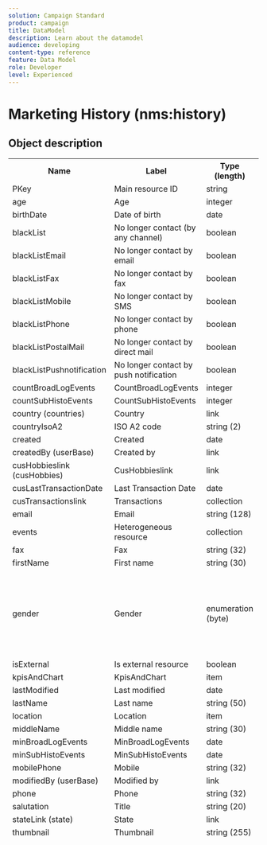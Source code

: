 ```yaml
---
solution: Campaign Standard
product: campaign
title: DataModel
description: Learn about the datamodel
audience: developing
content-type: reference
feature: Data Model
role: Developer
level: Experienced
---
```


# Marketing History (nms:history)

## Object description

<table>
               <tr>
                  <th>Name</th>
                  <th>Label</th>
                  <th>Type (length)</th>
                  <th>Enumeration values</th>
               </tr>
               <tr>
                  <td>PKey</td>
                  <td>Main resource ID</td>
                  <td>string </td>
                  <td> </td>
               </tr>
               <tr>
                  <td>age</td>
                  <td>Age</td>
                  <td>integer </td>
                  <td> </td>
               </tr>
               <tr>
                  <td>birthDate</td>
                  <td>Date of birth</td>
                  <td>date </td>
                  <td> </td>
               </tr>
               <tr>
                  <td>blackList</td>
                  <td>No longer contact (by any channel)</td>
                  <td>boolean </td>
                  <td> </td>
               </tr>
               <tr>
                  <td>blackListEmail</td>
                  <td>No longer contact by email</td>
                  <td>boolean </td>
                  <td> </td>
               </tr>
               <tr>
                  <td>blackListFax</td>
                  <td>No longer contact by fax</td>
                  <td>boolean </td>
                  <td> </td>
               </tr>
               <tr>
                  <td>blackListMobile</td>
                  <td>No longer contact by SMS</td>
                  <td>boolean </td>
                  <td> </td>
               </tr>
               <tr>
                  <td>blackListPhone</td>
                  <td>No longer contact by phone</td>
                  <td>boolean </td>
                  <td> </td>
               </tr>
               <tr>
                  <td>blackListPostalMail</td>
                  <td>No longer contact by direct mail</td>
                  <td>boolean </td>
                  <td> </td>
               </tr>
               <tr>
                  <td>blackListPushnotification</td>
                  <td>No longer contact by push notification</td>
                  <td>boolean </td>
                  <td> </td>
               </tr>
               <tr>
                  <td>countBroadLogEvents</td>
                  <td>CountBroadLogEvents</td>
                  <td>integer </td>
                  <td> </td>
               </tr>
               <tr>
                  <td>countSubHistoEvents</td>
                  <td>CountSubHistoEvents</td>
                  <td>integer </td>
                  <td> </td>
               </tr>
               <tr>
                  <td>country (countries)</td>
                  <td>Country</td>
                  <td>link </td>
                  <td> </td>
               </tr>
               <tr>
                  <td>countryIsoA2</td>
                  <td>ISO A2 code</td>
                  <td>string (2)</td>
                  <td> </td>
               </tr>
               <tr>
                  <td>created</td>
                  <td>Created</td>
                  <td>date </td>
                  <td> </td>
               </tr>
               <tr>
                  <td>createdBy (userBase)</td>
                  <td>Created by</td>
                  <td>link </td>
                  <td> </td>
               </tr>
               <tr>
                  <td>cusHobbieslink (cusHobbies)</td>
                  <td>CusHobbieslink</td>
                  <td>link </td>
                  <td> </td>
               </tr>
               <tr>
                  <td>cusLastTransactionDate</td>
                  <td>Last Transaction Date</td>
                  <td>date </td>
                  <td> </td>
               </tr>
               <tr>
                  <td>cusTransactionslink</td>
                  <td>Transactions</td>
                  <td>collection </td>
                  <td> </td>
               </tr>
               <tr>
                  <td>email</td>
                  <td>Email</td>
                  <td>string (128)</td>
                  <td> </td>
               </tr>
               <tr>
                  <td>events</td>
                  <td>Heterogeneous resource</td>
                  <td>collection </td>
                  <td> </td>
               </tr>
               <tr>
                  <td>fax</td>
                  <td>Fax</td>
                  <td>string (32)</td>
                  <td> </td>
               </tr>
               <tr>
                  <td>firstName</td>
                  <td>First name</td>
                  <td>string (30)</td>
                  <td> </td>
               </tr>
               <tr>
                  <td>gender</td>
                  <td>Gender</td>
                  <td>enumeration (byte) </td>
                  <td>
                     <ul>
                        <li>Unspecified - unknown - 0</li>
                        <li>Male - male - 1</li>
                        <li>Female - female - 2</li>
                        <li>INVALID VALUE - __Invalid_value__ - __Invalid_value__</li>
                     </ul>
                  </td>
               </tr>
               <tr>
                  <td>isExternal</td>
                  <td>Is external resource</td>
                  <td>boolean </td>
                  <td> </td>
               </tr>
               <tr>
                  <td>kpisAndChart</td>
                  <td>KpisAndChart</td>
                  <td>item </td>
                  <td> </td>
               </tr>
               <tr>
                  <td>lastModified</td>
                  <td>Last modified</td>
                  <td>date </td>
                  <td> </td>
               </tr>
               <tr>
                  <td>lastName</td>
                  <td>Last name</td>
                  <td>string (50)</td>
                  <td> </td>
               </tr>
               <tr>
                  <td>location</td>
                  <td>Location</td>
                  <td>item </td>
                  <td> </td>
               </tr>
               <tr>
                  <td>middleName</td>
                  <td>Middle name</td>
                  <td>string (30)</td>
                  <td> </td>
               </tr>
               <tr>
                  <td>minBroadLogEvents</td>
                  <td>MinBroadLogEvents</td>
                  <td>date </td>
                  <td> </td>
               </tr>
               <tr>
                  <td>minSubHistoEvents</td>
                  <td>MinSubHistoEvents</td>
                  <td>date </td>
                  <td> </td>
               </tr>
               <tr>
                  <td>mobilePhone</td>
                  <td>Mobile</td>
                  <td>string (32)</td>
                  <td> </td>
               </tr>
               <tr>
                  <td>modifiedBy (userBase)</td>
                  <td>Modified by</td>
                  <td>link </td>
                  <td> </td>
               </tr>
               <tr>
                  <td>phone</td>
                  <td>Phone</td>
                  <td>string (32)</td>
                  <td> </td>
               </tr>
               <tr>
                  <td>salutation</td>
                  <td>Title</td>
                  <td>string (20)</td>
                  <td> </td>
               </tr>
               <tr>
                  <td>stateLink (state)</td>
                  <td>State</td>
                  <td>link </td>
                  <td> </td>
               </tr>
               <tr>
                  <td>thumbnail</td>
                  <td>Thumbnail</td>
                  <td>string (255)</td>
                  <td> </td>
               </tr>
               <tr>
                  <td>timeZone</td>
                  <td>Time zone</td>
                  <td>enumeration (string) (64)</td>
                  <td>
                     <ul>
                        <li>(GMT-02:00) Central-Atlantic - Atlantic_South_Georgia - Atlantic/South_Georgia</li>
                        <li>(GMT+02:00) Amman - Asia_Amman - Asia/Amman</li>
                        <li>(GMT-03:00) Brasi - America_Sao_Paulo - America/Sao_Paulo</li>
                        <li>(GMT+06:00) Astana, Dhaka - Asia_Dhaka - Asia/Dhaka</li>
                        <li>(GMT+06:00) Novossibirsk - Asia_Novosibirsk - Asia/Novosibirsk</li>
                        <li>(GMT+02:00) Windhoek - Africa_Windhoek - Africa/Windhoek</li>
                        <li>(GMT+04:00) Caucasus, Erevan - Asia_Yerevan - Asia/Yerevan</li>
                        <li>(GMT-04:00) Manaus - America_Manaus - America/Manaus</li>
                        <li>(GMT+03:30) Teheran - Asia_Tehran - Asia/Tehran</li>
                        <li>(GMT+12:00) Auckland, Wellington - Pacific_Auckland - Pacific/Auckland</li>
                        <li>(GMT+02:00) Jerusalem - Asia_Jerusalem - Asia/Jerusalem</li>
                        <li>(GMT+03:00) Moscow, St. Petersburg, Volgograd - Europe_Moscow - Europe/Moscow</li>
                        <li>(GMT+09:30) Adelaïde - Australia_Adelaide - Australia/Adelaide</li>
                        <li>(GMT+10:00) Canberra, Melbourne, Sydney - Australia_Canberra - Australia/Canberra</li>
                        <li>(GMT+08:00) Perth - Australia_Perth - Australia/Perth</li>
                        <li>(GMT+09:00) Yakoutsk - Asia_Yakutsk - Asia/Yakutsk</li>
                        <li>(GMT-10:00) Hawai - Pacific_Honolulu - Pacific/Honolulu</li>
                        <li>(GMT+04:00) Baku - Asia_Baku - Asia/Baku</li>
                        <li>(GMT+10:00) Vladivostok - Asia_Vladivostok - Asia/Vladivostok</li>
                        <li>(GMT+09:00) Seoul - Asia_Seoul - Asia/Seoul</li>
                        <li>(GMT+01:00) Sarajevo, Skoplje, Sofia, Warsaw, Zagreb - Europe_Sarajevo - Europe/Sarajevo</li>
                        <li>(GMT+04:00) Abu Dhabi, Muscat - Asia_Muscat - Asia/Muscat</li>
                        <li>(GMT+08:00) Kuala Lumpur, Singapore - Asia_Kuala_Lumpur - Asia/Kuala_Lumpur</li>
                        <li>(GMT+09:00) Osaka, Sapporo, Tokyo - Asia_Tokyo - Asia/Tokyo</li>
                        <li>(GMT+10:00) Brisbane - Australia_Brisbane - Australia/Brisbane</li>
                        <li>(GMT+05:30) Sri Jayawardenepura - Asia_Colombo - Asia/Colombo</li>
                        <li>(GMT+02:00) Harare, Pretoria - Africa_Harare - Africa/Harare</li>
                        <li>(GMT+08:00) Oulan-Bator - Asia_Ulan_Bator - Asia/Ulan_Bator</li>
                        <li>(GMT-02:00) Greenwich Mean Time minus 2 hours - Gmt_m2 - Etc/GMT+2</li>
                        <li>(GMT-03:00) Greenwich Mean Time minus 3 hours - Gmt_m3 - Etc/GMT+3</li>
                        <li>(GMT-01:00) Greenwich Mean Time minus 1 hour - Gmt_m1 - Etc/GMT+1</li>
                        <li>(GMT-06:00) Greenwich Mean Time minus 6 hours - Gmt_m6 - Etc/GMT+6</li>
                        <li>(GMT-07:00) Greenwich Mean Time minus 7 hours - Gmt_m7 - Etc/GMT+7</li>
                        <li>(GMT-04:00) Greenwich Mean Time minus 4 hours - Gmt_m4 - Etc/GMT+4</li>
                        <li>(GMT) Casablanca - Africa_Casablanca - Africa/Casablanca</li>
                        <li>(GMT+05:30) Kolkata, Chennai, Mumbai, New Delhi - Asia_Kolkata - Asia/Kolkata</li>
                        <li>(GMT-11:00) Greenwich Mean Time minus 11 hours - Gmt_m11 - Etc/GMT+11</li>
                        <li>(GMT-09:00) Greenwich Mean Time minus 9 hours - Gmt_m9 - Etc/GMT+9</li>
                        <li>(GMT-03:30) Newfoundland - America_St_Johns - America/St_Johns</li>
                        <li>(GMT+03:00) Greenwich Mean Time plus 3 hours - Gmt_p3 - Etc/GMT-3</li>
                        <li>(GMT-04:30) Caracas - America_Caracas - America/Caracas</li>
                        <li>(GMT+01:00) Amsterdam, Berlin, Berne, Rome, Stockholm, Vienna - Europe_Berlin - Europe/Berlin</li>
                        <li>(GMT-07:00) Chihuahua, La Paz, Mazatlan - America_Chihuahua - America/Chihuahua</li>
                        <li>(GMT+03:00) Nairobi - Africa_Nairobi - Africa/Nairobi</li>
                        <li>(GMT-04:00) Asunción - America_Asuncion - America/Asuncion</li>
                        <li>(GMT+03:00) Bagdad - Asia_Baghdad - Asia/Baghdad</li>
                        <li>(GMT-10:00) Greenwich Mean Time minus 10 hours - Gmt_m10 - Etc/GMT+10</li>
                        <li>(GMT-03:00) Greenland - America_Godthab - America/Godthab</li>
                        <li>(GMT+02:00) Damas - Asia_Damascus - Asia/Damascus</li>
                        <li>(GMT-11:00) Samoa - Pacific_Samoa - Pacific/Samoa</li>
                        <li>(GMT-05:00) Bogota, Lima, Quito - America_Bogota - America/Bogota</li>
                        <li>(GMT+01:00) Brussels, Copenhagen, Madrid, Paris - Europe_Paris - Europe/Paris</li>
                        <li>(GMT+08:00) Beijing, Chongqing, Hong Kong, Urumqi - Asia_Shanghai - Asia/Shanghai</li>
                        <li>(GMT+12:00) Fidji - Pacific_Fiji - Pacific/Fiji</li>
                        <li>(GMT+02:00) Athens, Istanbul, Minsk - Europe_Athens - Europe/Athens</li>
                        <li>(GMT+04:00) Tbilissi - Asia_Tbilisi - Asia/Tbilisi</li>
                        <li>INVALID VALUE - __Invalid_value__ - __Invalid_value__</li>
                        <li>(GMT+05:45) Katmandu - Asia_Katmandu - Asia/Katmandu</li>
                        <li>(GMT-05:00) Indiana (East) - America_Indianapolis - America/Indianapolis</li>
                        <li>(GMT-01:00) Cape Verde islands - Atlantic_Cape_Verde - Atlantic/Cape_Verde</li>
                        <li>(GMT+04:00) Port Louis - Indian_Mauritius - Indian/Mauritius</li>
                        <li>(GMT+08:00) Taipei - Asia_Taipei - Asia/Taipei</li>
                        <li>(GMT+06:30) Rangoon - Asia_Rangoon - Asia/Rangoon</li>
                        <li>(GMT+11:00) Magadan, The Solomon Islands, New Caledonia - Pacific_Guadalcanal - Pacific/Guadalcanal</li>
                        <li>(GMT+02:00) Cairo - Africa_Cairo - Africa/Cairo</li>
                        <li>(GMT+05:00) Iekaterinburg - Asia_Yekaterinburg - Asia/Yekaterinburg</li>
                        <li>(GMT+08:00) Irkoutsk - Asia_Irkutsk - Asia/Irkutsk</li>
                        <li>(GMT+10:00) Guam, Port Moresby - Pacific_Guam - Pacific/Guam</li>
                        <li>(GMT-04:00) Atlantic Standard Time (Canada) - America_Halifax - America/Halifax</li>
                        <li>(GMT) Greenwich mean time - GMT - GMT</li>
                        <li>Default - none - none</li>
                        <li>(GMT-04:00) La Paz - America_La_Paz - America/La_Paz</li>
                        <li>(GMT-06:00) Guadalajara, Mexico, Monterrey - America_Mexico_City - America/Mexico_City</li>
                        <li>(GMT+09:30) Darwin - Australia_Darwin - Australia/Darwin</li>
                        <li>(GMT-05:00) Est (United States and Canada) - America_New_York - America/New_York</li>
                        <li>(GMT-05:00) Greenwich Mean Time minus 5 hours - Gmt_m5 - Etc/GMT+5</li>
                        <li>(GMT+05:00) Islamabad, Karachi, Tachkent - Asia_Karachi - Asia/Karachi</li>
                        <li>(GMT+03:00) Koweït, Riyad - Asia_Riyadh - Asia/Riyadh</li>
                        <li>(GMT-08:00) Greenwich Mean Time minus 8 hours - Gmt_m8 - Etc/GMT+8</li>
                        <li>(GMT-01:00) The Azores - Atlantic_Azores - Atlantic/Azores</li>
                        <li>(GMT+07:00) Bangkok, Hanoi, Djakarta - Asia_Bangkok - Asia/Bangkok</li>
                        <li>(GMT) Monrovia - Africa_Monrovia - Africa/Monrovia</li>
                        <li>(GMT-09:00) Alaska - America_Anchorage - America/Anchorage</li>
                        <li>(GMT+01:00) Belgrade, Bratislava, Budapest, Ljubljana, Prague - Europe_Belgrade - Europe/Belgrade</li>
                        <li>(GMT) Reykjavik - Atlantic_Reykjavik - Atlantic/Reykjavik</li>
                        <li>(GMT+02:00) Bucarest - Europe_Bucharest - Europe/Bucharest</li>
                        <li>(GMT+05:00) Greenwich Mean Time plus 5 hours - Gmt_p5 - Etc/GMT-5</li>
                        <li>(GMT+04:00) Greenwich Mean Time plus 4 hours - Gmt_p4 - Etc/GMT-4</li>
                        <li>(GMT+07:00) Greenwich Mean Time plus 7 hours - Gmt_p7 - Etc/GMT-7</li>
                        <li>(GMT+06:00) Greenwich Mean Time plus 6 hours - Gmt_p6 - Etc/GMT-6</li>
                        <li>(GMT+01:00) Greenwich Mean Time plus 1 hour - Gmt_p1 - Etc/GMT-1</li>
                        <li>(GMT-08:00) Pacific (United States and Canada) - America_Los_Angeles - America/Los_Angeles</li>
                        <li>(GMT+02:00) Greenwich Mean Time plus 2 hours - Gmt_p2 - Etc/GMT-2</li>
                        <li>(GMT+07:00) Krasnoïarsk - Asia_Krasnoyarsk - Asia/Krasnoyarsk</li>
                        <li>(GMT+09:00) Greenwich Mean Time plus 9 hours - Gmt_p9 - Etc/GMT-9</li>
                        <li>(GMT+08:00) Greenwich Mean Time plus 8 hours - Gmt_p8 - Etc/GMT-8</li>
                        <li>(GMT+10:00) Hobart - Australia_Hobart - Australia/Hobart</li>
                        <li>(GMT+13:00) Nuku'alofa - Pacific_Tongatapu - Pacific/Tongatapu</li>
                        <li>(GMT-06:00) Central America - America_Regina - America/Regina</li>
                        <li>(GMT-03:00) Buenos Aires, Cayenne, Fortaleza - America_Buenos_Aires - America/Buenos_Aires</li>
                        <li>(GMT-07:00) Rocky Mountains (United States and Canada) - America_Denver - America/Denver</li>
                        <li>(GMT+01:00) Central Africa - West - Africa_Luanda - Africa/Luanda</li>
                        <li>(GMT+02:00) Helsinki, Kiev, Riga, Sofia, Tallinn, Vilnius - Europe_Helsinki - Europe/Helsinki</li>
                        <li>(GMT) Greenwich Mean Time: Dublin, Edinburgh, Lisbon, London - Europe_London - Europe/London</li>
                        <li>(GMT-07:00) Arizona - America_Phoenix - America/Phoenix</li>
                        <li>(GMT+02:00) Beirut - Asia_Beirut - Asia/Beirut</li>
                        <li>(GMT+04:30) Kabul - Asia_Kabul - Asia/Kabul</li>
                        <li>(GMT-06:00) Center (United States and Canada) - America_Chicago - America/Chicago</li>
                        <li>(GMT+11:00) Greenwich Mean Time plus 11 hours - Gmt_p11 - Etc/GMT-11</li>
                        <li>(GMT+10:00) Greenwich Mean Time plus 10 hours - Gmt_p10 - Etc/GMT-10</li>
                        <li>(GMT+13:00) Greenwich Mean Time plus 13 hours - Gmt_p13 - Etc/GMT-13</li>
                        <li>(GMT+12:00) Greenwich Mean Time plus 12 hours - Gmt_p12 - Etc/GMT-12</li>
                        <li>(GMT-04:00) Santiago - America_Santiago - America/Santiago</li>
                        <li>(GMT-03:00) Montevideo - America_Montevideo - America/Montevideo</li>
                        <li>(GMT-04:00) Cuiaba - America_Cuiaba - America/Cuiaba</li>
                     </ul>
                  </td>
               </tr>
               <tr>
                  <td>title</td>
                  <td>Profile</td>
                  <td>string (255)</td>
                  <td> </td>
               </tr>
            </table>

## Filters

Birthday (birthday)

<table>
<tr>
<th>Name</th>
<th>Type</th>
</tr>
<tr>
<td>includeStart</td>
<td>boolean</td>
</tr>
<tr>
<td>previousUnitsValue</td>
<td>integer</td>
</tr>
<tr>
<td>nextUnitsValue</td>
<td>integer</td>
</tr>
<tr>
<td>endDay</td>
<td>date</td>
</tr>
<tr>
<td>precision</td>
<td>enumeration</td>
</tr>
<tr>
<td>relativeValue</td>
<td>string</td>
</tr>
<tr>
<td>month</td>
<td>date</td>
</tr>
<tr>
<td>operator</td>
<td>enumeration</td>
</tr>
<tr>
<td>includeEnd</td>
<td>boolean</td>
</tr>
<tr>
<td>endMonth</td>
<td>date</td>
</tr>
<tr>
<td>type</td>
<td>enumeration</td>
</tr>
<tr>
<td>day</td>
<td>date</td>
</tr>
</table>

By email (byEmail)

<table>
<tr>
<th>Name</th>
<th>Type</th>
</tr>
<tr>
<td>email</td>
<td>string</td>
</tr>
</table>

By keys (byKeysProfile)

<table>
<tr>
<th>Name</th>
<th>Type</th>
</tr>
<tr>
<td>email</td>
<td>string</td>
</tr>
</table>

By name or email (byText)

<table>
<tr>
<th>Name</th>
<th>Type</th>
</tr>
<tr>
<td>text</td>
<td>string</td>
</tr>
</table>

By static audience (byStaticAudience)

<table>
<tr>
<th>Name</th>
<th>Type</th>
</tr>
<tr>
<td>audience</td>
<td>link</td>
</tr>
</table>

Clicked (hasClickedDelivery)

<table>
<tr>
<th>Name</th>
<th>Type</th>
</tr>
<tr>
<td>delivery</td>
<td>link</td>
</tr>
</table>

Opened (hasOpenedDelivery)

<table>
<tr>
<th>Name</th>
<th>Type</th>
</tr>
<tr>
<td>delivery</td>
<td>link</td>
</tr>
</table>

Profile (profile)

<table>
<tr>
<th>Name</th>
<th>Type</th>
</tr>
<tr>
<td>profile</td>
<td>link</td>
</tr>
</table>

Received (hasReceivedDelivery)

<table>
<tr>
<th>Name</th>
<th>Type</th>
</tr>
<tr>
<td>delivery</td>
<td>link</td>
</tr>
</table>

Subscribers (subscribers)

<table>
<tr>
<th>Name</th>
<th>Type</th>
</tr>
<tr>
<td>service</td>
<td>link</td>
</tr>
</table>